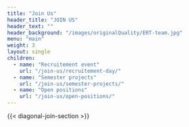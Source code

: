 ```yaml
---
title: "Join Us"
header_title: "JOIN US"
header_text: "‎"
header_background: "/images/originalQuality/ERT-team.jpg"
menu: "main"
weight: 3
layout: single
children:
  - name: "Recruitement event"
    url: "/join-us/recruitement-day/"
  - name: "Semester projects"
    url: "/join-us/semester-projects/"
  - name: "Open positions"
    url: "/join-us/open-positions/"
---
```


{{< diagonal-join-section >}}
